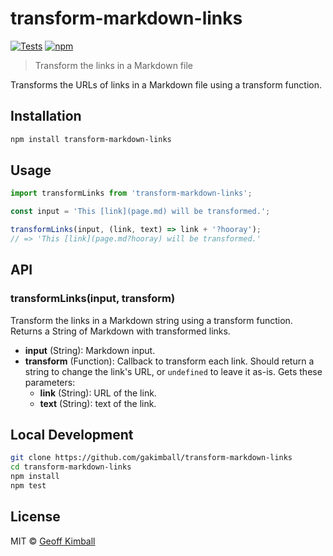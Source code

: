 # transform-markdown-links

[![Tests](https://github.com/gakimball/transform-markdown-links/actions/workflows/test.yml/badge.svg)](https://github.com/gakimball/transform-markdown-links/actions/workflows/test.yml)
[![npm](https://img.shields.io/npm/v/transform-markdown-links.svg?maxAge=2592000)](https://www.npmjs.com/package/transform-markdown-links)

> Transform the links in a Markdown file

Transforms the URLs of links in a Markdown file using a transform function.

## Installation

```bash
npm install transform-markdown-links
```

## Usage

```js
import transformLinks from 'transform-markdown-links';

const input = 'This [link](page.md) will be transformed.';

transformLinks(input, (link, text) => link + '?hooray');
// => 'This [link](page.md?hooray) will be transformed.'
```

## API

### transformLinks(input, transform)

Transform the links in a Markdown string using a transform function. Returns a String of Markdown with transformed links.

- **input** (String): Markdown input.
- **transform** (Function): Callback to transform each link. Should return a string to change the link's URL, or `undefined` to leave it as-is. Gets these parameters:
  - **link** (String): URL of the link.
  - **text** (String): text of the link.

## Local Development

```bash
git clone https://github.com/gakimball/transform-markdown-links
cd transform-markdown-links
npm install
npm test
```

## License

MIT &copy; [Geoff Kimball](http://geoffkimball.com)
